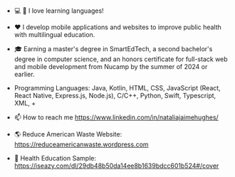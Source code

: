 - :computer: :iphone: I love learning languages!

- :hearts: I develop mobile applications and websites to improve public health with multilingual education.

- :mortar_board: Earning a master's degree in SmartEdTech, a second bachelor's degree in computer science, and an honors certificate for full-stack web and mobile development from Nucamp by the summer of 2024 or earlier.

- Programming Languages: Java, Kotlin, HTML, CSS, JavaScript (React, React Native, Express.js, Node.js), C/C++, Python, Swift, Typescript, XML, +

-  📫 How to reach me https://www.linkedin.com/in/nataliajaimehughes/

- 🌎 Reduce American Waste Website: https://reduceamericanwaste.wordpress.com
- :speech_balloon: Health Education Sample: https://iseazy.com/dl/29db48b50da14ee8b1639bdcc601b524#/cover

<!---
nataliajaimehughes/nataliajaimehughes is a ✨ special ✨ repository because its `README.md` (this file) appears on your GitHub profile.
You can click the Preview link to take a look at your changes.
--->
